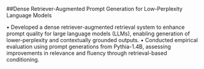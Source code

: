 ##Dense Retriever-Augmented Prompt Generation for Low-Perplexity Language Models

• Developed a dense retriever-augmented retrieval system to enhance prompt quality for
large language models (LLMs), enabling generation of lower-perplexity and contextually
grounded outputs.
• Conducted empirical evaluation using prompt generations from Pythia-1.4B, assessing
improvements in relevance and fluency through retrieval-based conditioning.
